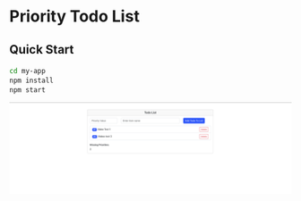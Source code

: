 # Priority Todo List

## Quick Start

```bash
cd my-app
npm install
npm start

```

![Alt text](image.png)
